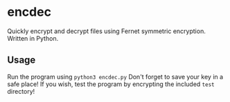 # encdec
Quickly encrypt and decrypt files using Fernet symmetric encryption. Written in Python.

## Usage
Run the program using `python3 encdec.py`
Don't forget to save your key in a safe place!
If you wish, test the program by encrypting the included `test` directory!
